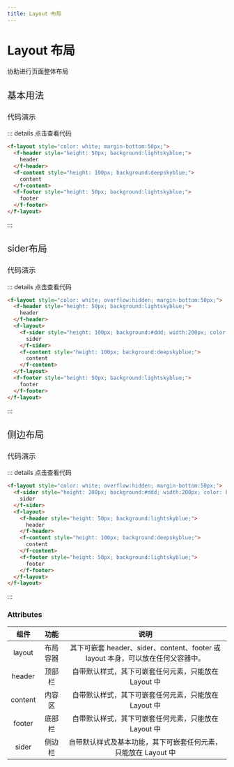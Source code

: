 ```yaml
---
title: Layout 布局
---
```


# Layout 布局

协助进行页面整体布局

<h2 style="font-weight:normal">基本用法</h2>

<ClientOnly>

<layout-demos></layout-demos>

</ClientOnly>

<h3 style="font-weight:normal">代码演示</h3>

::: details 点击查看代码

```html
<f-layout style="color: white; margin-bottom:50px;">
  <f-header style="height: 50px; background:lightskyblue;">
    header
  </f-header>
  <f-content style="height: 100px; background:deepskyblue;">
    content
  </f-content>
  <f-footer style="height: 50px; background:lightskyblue;">
    footer
  </f-footer>
</f-layout>
```

:::
<br/>

<h2 style="font-weight:normal">sider布局</h2>

<ClientOnly>
  <layout-sider-demos></layout-sider-demos>
</ClientOnly>

<h3 style="font-weight:normal">代码演示</h3>

::: details 点击查看代码

```html
<f-layout style="color: white; overflow:hidden; margin-bottom:50px;">
  <f-header style="height: 50px; background:lightskyblue;">
    header
  </f-header>
  <f-layout>
    <f-sider style="height: 100px; background:#ddd; width:200px; color: black;">
      sider
    </f-sider>
    <f-content style="height: 100px; background:deepskyblue;">
      content
    </f-content>
  </f-layout>
  <f-footer style="height: 50px; background:lightskyblue;">
    footer
  </f-footer>
</f-layout>
```

:::
<br/>

<h2 style="font-weight:normal">侧边布局</h2>

<ClientOnly>
  <layout-sider2-demos></layout-sider2-demos>
</ClientOnly>

<h3 style="font-weight:normal">代码演示</h3>

::: details 点击查看代码

```html
<f-layout style="color: white; overflow:hidden; margin-bottom:50px;">
  <f-sider style="height: 200px; background:#ddd; width:200px; color: black;">
    sider
  </f-sider>
  <f-layout>
    <f-header style="height: 50px; background:lightskyblue;">
      header
    </f-header>
    <f-content style="height: 100px; background:deepskyblue;">
      content
    </f-content>
    <f-footer style="height: 50px; background:lightskyblue;">
      footer
    </f-footer>
  </f-layout>
</f-layout>
```

:::

### Attributes

|  组件   |   功能   |                                       说明                                       |
| :-----: | :------: | :------------------------------------------------------------------------------: |
| layout  | 布局容器 | 其下可嵌套 header、sider、content、footer 或 layout 本身，可以放在任何父容器中。 |
| header  |  顶部栏  |               自带默认样式，其下可嵌套任何元素，只能放在 Layout 中               |
| content |  内容区  |               自带默认样式，其下可嵌套任何元素，只能放在 Layout 中               |
| footer  |  底部栏  |               自带默认样式，其下可嵌套任何元素，只能放在 Layout 中               |
|  sider  |  侧边栏  |          自带默认样式及基本功能，其下可嵌套任何元素，只能放在 Layout 中          |
